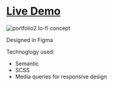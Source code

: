 # [Live Demo](https://mshankr.github.io/portfolio2)

![portfolio2 lo-fi concept](https://github.com/mshankr/portfolio2/images/portfolio2_concept.jpg)

Designed in Figma

Technoglogy used:

- Semantic
- SCSS
- Media queries for responsive design
